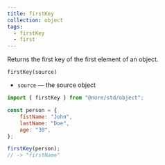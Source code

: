 ```yaml
---
title: firstKey
collection: object
tags:
  - firstKey
  - first
---
```


Returns the first key of the first element of an object.

`firstKey(source)`

- `source` — the source object

```js
import { firstKey } from "@nore/std/object";

const person = {
	fistName: "John",
	lastName: "Doe",
	age: "30",
};

firstKey(person);
// -> "firstName"
```

